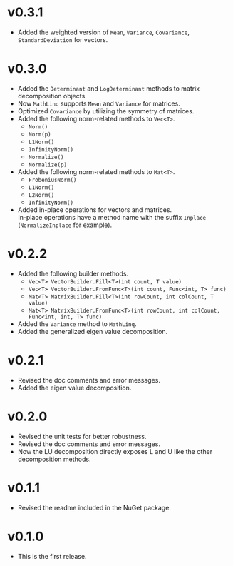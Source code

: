 # v0.3.1

* Added the weighted version of `Mean`, `Variance`, `Covariance`, `StandardDeviation` for vectors.

# v0.3.0

* Added the `Determinant` and `LogDeterminant` methods to matrix decomposition objects.
* Now `MathLinq` supports `Mean` and `Variance` for matrices.
* Optimized `Covariance` by utilizing the symmetry of matrices.
* Added the following norm-related methods to `Vec<T>`.
    - `Norm()`
    - `Norm(p)`
    - `L1Norm()`
    - `InfinityNorm()`
    - `Normalize()`
    - `Normalize(p)`
* Added the following norm-related methods to `Mat<T>`.
    - `FrobeniusNorm()`
    - `L1Norm()`
    - `L2Norm()`
    - `InfinityNorm()`
* Added in-place operations for vectors and matrices.  
In-place operations have a method name with the suffix `Inplace` (`NormalizeInplace` for example).

# v0.2.2

* Added the following builder methods.
    - `Vec<T> VectorBuilder.Fill<T>(int count, T value)`
    - `Vec<T> VectorBuilder.FromFunc<T>(int count, Func<int, T> func)`
    - `Mat<T> MatrixBuilder.Fill<T>(int rowCount, int colCount, T value)`
    - `Mat<T> MatrixBuilder.FromFunc<T>(int rowCount, int colCount, Func<int, int, T> func)`
* Added the `Variance` method to `MathLinq`.
* Added the generalized eigen value decomposition.

# v0.2.1

* Revised the doc comments and error messages.
* Added the eigen value decomposition.

# v0.2.0

* Revised the unit tests for better robustness.
* Revised the doc comments and error messages.
* Now the LU decomposition directly exposes L and U like the other decomposition methods.

# v0.1.1

* Revised the readme included in the NuGet package.

# v0.1.0

* This is the first release.
